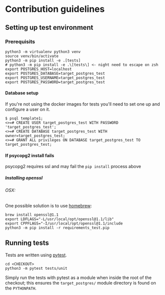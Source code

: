 # Contribution guidelines

## Setting up test environment

### Prerequisits

```
python3 -m virtualenv python3 venv
source venv/bin/activate
python3 -m pip install -e .[tests]
# python3 -m pip install -e .\[tests\] <- night need to escape on zsh
export POSTGRES_HOST=localhost
export POSTGRES_DATABASE=target_postgres_test
export POSTGRES_USERNAME=target_postgres_test
export POSTGRES_PASSWORD=target_postgres_test
```

#### Database setup
If you're not using the docker images for tests you'll need to set one up and
configure a user on it.

```
$ psql template1;
<>=# CREATE USER target_postgres_test WITH PASSWORD 'target_postgres_test';
<>=# CREATE DATABASE target_postgres_test WITH owner=target_postgres_test;
<>=# GRANT ALL privileges ON DATABASE target_postgres_test TO target_postgres_test;
```

#### If psycopg2 install fails

psycopg2 requires ssl and may fail the `pip install` process above

##### Installing openssl

###### OSX:

One possible solution is to use [homebrew](https://brew.sh/):

```
brew install openssl@1.1
export LDFLAGS="-L/usr/local/opt/openssl@1.1/lib"
export CPPFLAGS="-I/usr/local/opt/openssl@1.1/include
python3 -m pip install -r requirements_test.pip
```

## Running tests
Tests are written using [pytest](https://docs.pytest.org/).

```
cd <CHECKOUT>
python3 -m pytest tests/unit
```

Simply run the tests with pytest as a module when inside the root of the
checkout; this ensures the `target_postgres/` module directory is found on the
`PYTHONPATH`.
